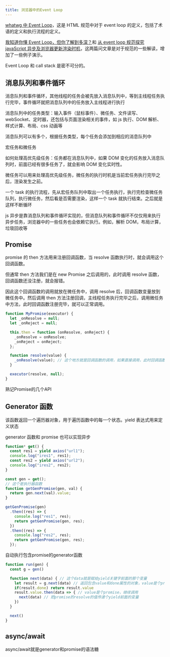 ```yaml
---
title: 浏览器中的Event Loop
---
```


[whatwg 中 Event Loop](https://html.spec.whatwg.org/multipage/webappapis.html#event-loops)，这是 HTML 规范中对于 event loop 的定义，包括了术语的定义和执行流程的定义。

[我知道你懂 Event Loop，但你了解到多深？](https://yeefun.github.io/event-loop-in-depth/)和 [从 event loop 规范探究 javaScript 异步及浏览器更新渲染时机](https://github.com/aooy/blog/issues/5)，这两篇问文章是对于规范的一些解读，增加了一些例子演示。

Event Loop 和 call stack 是密不可分的。

## 消息队列和事件循环

消息队列和事件循环，其他线程的任务会被先放入消息队列中，等到主线程任务执行完毕，事件循环就把消息队列中的任务放入主线程进行执行

消息队列中的任务类型：输入事件（鼠标事件）、微任务、文件读写、webSocket、定时器，还包括与页面渲染相关的事件，如 js 执行、DOM 解析、样式计算、布局、css 动画等

消息队列可以有多个，根据任务类型，每个任务会添加到相应的消息队列中

宏任务和微任务

如何处理高优先级任务：任务都在消息队列中，如果 DOM 变化的任务放入消息队列时，前面已经有很多任务了，就会影响 DOM 变化实时性。

微任务可以用来处理高优先级任务，微任务的执行时机是当前宏任务执行完毕之后，渲染发生之前。

一个 task 的执行流程，先从宏任务队列中取出一个任务执行，执行完检查微任务队列，执行微任务，然后看是否需要渲染，这样一个 task 就执行结束。之后就是这样不断循环

js 异步是靠消息队列和事件循环实现的，但消息队列和事件循环不仅仅用来执行异步任务，浏览器中的一些任务也会依赖它执行。例如，解析 DOM，布局计算，垃圾回收等

## Promise

promise 的 then 方法用来注册回调函数，当 resolve 函数执行时，就会调用这个回调函数。

但通常 then 方法我们是在 new Promise 之后调用的，此时调用 resolve 函数，回调函数还没注册，就会报错。

因此这个回调函数的调用就放在微任务中，调用 resolve 后，回调函数变量放到微任务中。然后调用 then 方法注册回调，主线程任务执行完毕之后，调用微任务中方法，此时回调函数注册完毕，就可以正常调用。

```js
function MyPromise(executor) {
  let _onResolve = null;
  let _onReject = null;

  this.then = function (onResolve, onReject) {
    _onResolve = onResolve;
    _onReject = onReject;
  };

  function resolve(value) {
    _onResolve(value); // 这个地方就是回调函数的调用，如果直接调用，此时回调函数还未绑定，需要延迟调用，用微任务实现延迟调用，又比setTimeout可以保证执行的效率
  }

  executor(resolve, null);
}
```

熟记Promise的几个API

## Generator 函数

该函数返回一个遍历器对象，用于遍历函数中的每一个状态。yield 表达式用来定义状态

generator 函数和 promise 也可以实现异步

```js
function* get() {
  const res1 = yield axios("url1");
  console.log("ires1", res1);
  const res2 = yield axios("url2");
  console.log("ires2", res2);
}

const gen = get();
// 这个是执行器函数
function getGenPromise(gen, val) {
  return gen.next(val).value;
}

getGenPromise(gen)
  .then((res) => {
    console.log("res1", res);
    return getGenPromise(gen, res);
  })
  .then((res) => {
    console.log("res2", res);
    return getGenPromise(gen, res);
  });
```

自动执行包含promise的generator函数

```js
function run(gen) {
  const g = gen()

  function next(data) { // 这个data就是赋给yield关键字前面的那个变量
    let result = g.next(data) // 返回包含value和done属性的对象，value是个promise对象
    if(result.done) return result.value
    result.value.then(data => { // value是个promise，继续调用
      next(data) // 把promise的resolve的值传递个yield前面的变量
    })
  }

  next()
}
```

## async/await

async/await就是generator和promise的语法糖